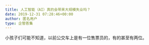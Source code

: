```yaml
---
title: 人工智能（AI）真的会带来大规模失业吗？
date: 2019-12-31 07:28:46+00:00
author: 匿名用户
type: 企管答集
---
```

小孩子们可能不知道，以前公交车上是有一位售票员的，有的甚至有两位。


